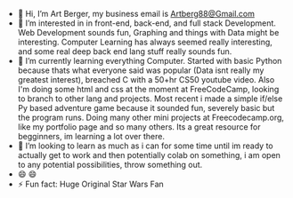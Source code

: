 - 👋 Hi, I’m Art Berger, my business email is Artberg88@Gmail.com
- 👀 I’m interested in in front-end, back-end, and full stack Development. Web Development sounds fun, Graphing and things with Data might be interesting. Computer Learning has always seemed really interesting, and some real deep back end lang stuff really sounds fun.
- 🌱 I’m currently learning everything Computer. Started with basic Python because thats what everyone said was popular (Data isnt really my greatest interest), breached C with a 50+hr CS50 youtube video. Also I'm doing some html and css at the moment at FreeCodeCamp, looking to branch to other lang and projects. Most recent i made a simple if/else Py based adventure game because it sounded fun, severely basic but the program runs. Doing many other mini projects at Freecodecamp.org, like my portfolio page and so many others. Its a great resource for begginners, im learning a lot over there.
- 💞️ I’m looking to learn as much as i can for some time until im ready to actually get to work and then potentially colab on something, i am open to any potential possibilities, throw something out.
- 😄 😄
- ⚡ Fun fact: Huge Original Star Wars Fan

<!---
ArtBerger88/ArtBerger88 is a ✨ special ✨ repository because its `README.md` (this file) appears on your GitHub profile.
You can click the Preview link to take a look at your changes.
--->
